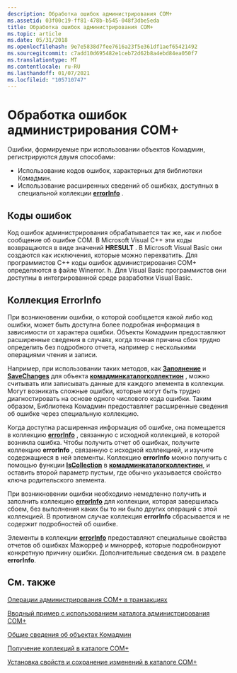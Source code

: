 ```yaml
---
description: Обработка ошибок администрирования COM+
ms.assetid: 03f00c19-ff81-478b-b545-048f3dbe5eda
title: Обработка ошибок администрирования COM+
ms.topic: article
ms.date: 05/31/2018
ms.openlocfilehash: 9e7e5838d7fee7616a23f5e361df1aef65421492
ms.sourcegitcommit: c7add10d695482e1ceb72d62b8a4ebd84ea050f7
ms.translationtype: MT
ms.contentlocale: ru-RU
ms.lasthandoff: 01/07/2021
ms.locfileid: "105710747"
---
```

# <a name="handling-com-administration-errors"></a>Обработка ошибок администрирования COM+

Ошибки, формируемые при использовании объектов Комадмин, регистрируются двумя способами:

-   Использование кодов ошибок, характерных для библиотеки Комадмин.
-   Использование расширенных сведений об ошибках, доступных в специальной коллекции [**errorInfo**](errorinfo.md) .

## <a name="error-codes"></a>Коды ошибок

Код ошибок администрирования обрабатывается так же, как и любое сообщение об ошибке COM. В Microsoft Visual C++ эти коды возвращаются в виде значений **HRESULT** . В Microsoft Visual Basic они создаются как исключения, которые можно перехватить. Для программистов C++ коды ошибок администрирования COM+ определяются в файле Winerror. h. Для Visual Basic программистов они доступны в интегрированной среде разработки Visual Basic.

## <a name="errorinfo-collection"></a>Коллекция ErrorInfo

При возникновении ошибки, о которой сообщается какой либо код ошибки, может быть доступна более подробная информация в зависимости от характера ошибки. Объекты Комадмин предоставляют расширенные сведения в случаях, когда точная причина сбоя трудно определить без подробного отчета, например с несколькими операциями чтения и записи.

Например, при использовании таких методов, как [**Заполнение**](/windows/desktop/api/ComAdmin/nf-comadmin-icatalogcollection-populate) и [**SaveChanges**](/windows/desktop/api/ComAdmin/nf-comadmin-icatalogcollection-savechanges) для объекта [**комадминкаталогколлектион**](comadmincatalogcollection.md) , можно считывать или записывать данные для каждого элемента в коллекции. Могут возникать сложные ошибки, которые могут быть трудно диагностировать на основе одного числового кода ошибки. Таким образом, Библиотека Комадмин предоставляет расширенные сведения об ошибке через специальную коллекцию.

Когда доступна расширенная информация об ошибке, она помещается в коллекцию [**errorInfo**](errorinfo.md) , связанную с исходной коллекцией, в которой возникла ошибка. Чтобы получить отчет об ошибках, получите коллекцию **errorInfo** , связанную с исходной коллекцией, и изучите содержащиеся в ней элементы. Коллекцию **errorInfo** можно получить с помощью функции [**IsCollection**](/windows/desktop/api/ComAdmin/nf-comadmin-icatalogcollection-getcollection) в [**комадминкаталогколлектион**](comadmincatalogcollection.md), и оставить второй параметр пустым, где обычно указывается свойство ключа родительского элемента.

При возникновении ошибки необходимо немедленно получить и заполнить коллекцию [**errorInfo**](errorinfo.md) для коллекции, которая завершилась сбоем, без выполнения каких бы то ни было других операций с этой коллекцией. В противном случае коллекция **errorInfo** сбрасывается и не содержит подробностей об ошибке.

Элементы в коллекции [**errorInfo**](errorinfo.md) предоставляют специальные свойства отчетов об ошибках Мажорреф и минорреф, которые подробноируют конкретную причину ошибки. Дополнительные сведения см. в разделе **errorInfo**.

## <a name="related-topics"></a>См. также

<dl> <dt>

[Операции администрирования COM+ в транзакциях](com--administration-operations-within-transactions.md)
</dt> <dt>

[Вводный пример с использованием каталога администрирования COM+](introductory-example-using-the-com--administration-catalog.md)
</dt> <dt>

[Общие сведения об объектах Комадмин](overview-of-the-comadmin-objects.md)
</dt> <dt>

[Получение коллекций в каталоге COM+](retrieving-collections-on-the-com--catalog.md)
</dt> <dt>

[Установка свойств и сохранение изменений в каталоге COM+](setting-properties-and-saving-changes-to-the-com--catalog.md)
</dt> </dl>

 

 



